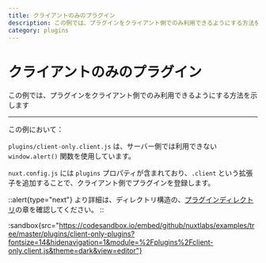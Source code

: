 ```yaml
---
title: クライアントのみのプラグイン
description: この例では、プラグインをクライアント側でのみ利用できるようにする方法を示します
category: plugins
---
```


# クライアントのみのプラグイン

この例では、プラグインをクライアント側でのみ利用できるようにする方法を示します

---

この例において：

`plugins/client-only.client.js` は、サーバー側では利用できない `window.alert()` 関数を使用しています。

`nuxt.config.js` には `plugins` プロパティが含まれており、`.client` という拡張子を追加することで、クライアント側でプラグインを登録します。

::alert{type="next"}
より詳細は、ディレクトリ構造の、[プラグインディレクトリ](/docs/directory-structure/plugins#クライアントまたはサーバーサイドのみ)の章を確認してください。
::

:sandbox{src="https://codesandbox.io/embed/github/nuxtlabs/examples/tree/master/plugins/client-only-plugins?fontsize=14&hidenavigation=1&module=%2Fplugins%2Fclient-only.client.js&theme=dark&view=editor"}
